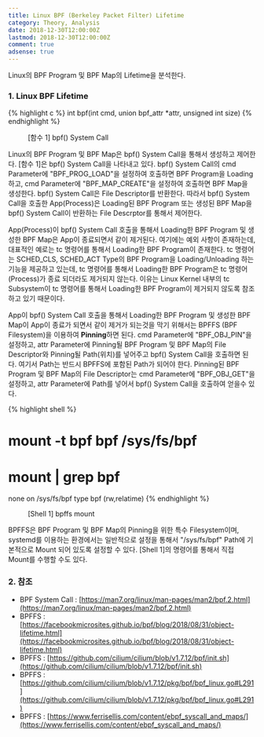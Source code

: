 ```yaml
---
title: Linux BPF (Berkeley Packet Filter) Lifetime
category: Theory, Analysis
date: 2018-12-30T12:00:00Z
lastmod: 2018-12-30T12:00:00Z
comment: true
adsense: true
---
```


Linux의 BPF Program 및 BPF Map의 Lifetime을 분석한다.

### 1. Linux BPF Lifetime

{% highlight c %}
int bpf(int cmd, union bpf_attr *attr, unsigned int size)
{% endhighlight %}
<figure>
<figcaption class="caption">[함수 1] bpf() System Call</figcaption>
</figure>

Linux의 BPF Program 및 BPF Map은 bpf() System Call을 통해서 생성하고 제어한다. [함수 1]은 bpf() System Call을 나타내고 있다. bpf() System Call의 cmd Parameter에 "BPF_PROG_LOAD"을 설정하여 호출하면 BPF Program을 Loading하고, cmd Parameter에 "BPF_MAP_CREATE"을 설정하여 호출하면 BPF Map을 생성한다. bpf() System Call은 File Descriptor를 반환한다. 따라서 bpf() System Call을 호출한 App(Process)은 Loading된 BPF Program 또는 생성된 BPF Map을 bpf() System Call이 반환하는 File Descrptor를 통해서 제어한다.

App(Process)이 bpf() System Call 호출을 통해서 Loading한 BPF Program 및 생성한 BPF Map은 App이 종료되면서 같이 제거된다. 여기에는 예외 사항이 존재하는데, 대표적인 예로는 tc 명령어를 통해서 Loading한 BPF Program이 존재한다. tc 명령어는 SCHED_CLS, SCHED_ACT Type의 BPF Program을 Loading/Unloading 하는 기능을 제공하고 있는데, tc 명령어를 통해서 Loading한 BPF Program은 tc 명령어(Process)가 종료 되더라도 제거되지 않는다. 이유는 Linux Kernel 내부의 tc Subsystem이 tc 명령어를 통해서 Loading한 BPF Program이 제거되지 않도록 참조하고 있기 때문이다.

App이 bpf() System Call 호출을 통해서 Loading한 BPF Program 및 생성한 BPF Map이 App이 종료가 되면서 같이 제거가 되는것을 막기 위해서는 BPFFS (BPF Filesystem)을 이용하여 **Pinning**하면 된다. cmd Parameter에 "BPF_OBJ_PIN"을 설정하고, attr Parameter에 Pinning될 BPF Program 및 BPF Map의 File Descriptor와 Pinning될 Path(위치)를 넣어주고 bpf() System Call을 호출하면 된다. 여기서 Path는 반드시 BPFFS에 포함된 Path가 되어야 한다. Pinning된 BPF Program 및 BPF Map의 File Descriptor는 cmd Parameter에 "BPF_OBJ_GET"을 설정하고, attr Parameter에 Path를 넣어서 bpf() System Call을 호출하여 얻을수 있다.

{% highlight shell %}
# mount -t bpf bpf /sys/fs/bpf
# mount | grep bpf
none on /sys/fs/bpf type bpf (rw,relatime)
{% endhighlight %}
<figure>
<figcaption class="caption">[Shell 1] bpffs mount</figcaption>
</figure>

BPFFS은 BPF Program 및 BPF Map의 Pinning을 위한 특수 Filesystem이며, systemd를 이용하는 환경에서는 일반적으로 설정을 통해서 "/sys/fs/bpf" Path에 기본적으로 Mount 되어 있도록 설정할 수 있다. [Shell 1]의 명령어를 통해서 직접 Mount를 수행할 수도 있다.

### 2. 참조

* BPF System Call : [https://man7.org/linux/man-pages/man2/bpf.2.html](https://man7.org/linux/man-pages/man2/bpf.2.html)
* BPFFS : [https://facebookmicrosites.github.io/bpf/blog/2018/08/31/object-lifetime.html](https://facebookmicrosites.github.io/bpf/blog/2018/08/31/object-lifetime.html)
* BPFFS : [https://github.com/cilium/cilium/blob/v1.7.12/bpf/init.sh](https://github.com/cilium/cilium/blob/v1.7.12/bpf/init.sh)
* BPFFS : [https://github.com/cilium/cilium/blob/v1.7.12/pkg/bpf/bpf_linux.go#L291](https://github.com/cilium/cilium/blob/v1.7.12/pkg/bpf/bpf_linux.go#L291)
* BPFFS : [https://www.ferrisellis.com/content/ebpf_syscall_and_maps/](https://www.ferrisellis.com/content/ebpf_syscall_and_maps/)
